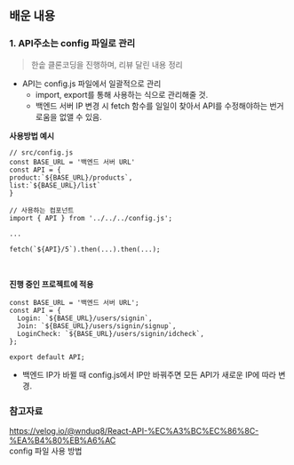## 배운 내용

### 1. API주소는 config 파일로 관리

> 한솥 클론코딩을 진행하며, 리뷰 달린 내용 정리

- API는 config.js 파일에서 일괄적으로 관리
  - import, export를 통해 사용하는 식으로 관리해줄 것.
  - 백엔드 서버 IP 변경 시 fetch 함수를 일일이 찾아서 API를 수정해야하는 번거로움을 없앨 수 있음.

**사용방법 예시**

```JS
// src/config.js
const BASE_URL = '백엔드 서버 URL'
const API = {
product:`${BASE_URL}/products`,
list:`${BASE_URL}/list`
}

// 사용하는 컴포넌트
import { API } from '../../../config.js';

...

fetch(`${API}/5`).then(...).then(...);
```

<br>

**진행 중인 프로젝트에 적용**

```JS
const BASE_URL = '백엔드 서버 URL';
const API = {
  Login: `${BASE_URL}/users/signin`,
  Join: `${BASE_URL}/users/signin/signup`,
  LoginCheck: `${BASE_URL}/users/signin/idcheck`,
};

export default API;
```

- 백엔드 IP가 바뀔 때 config.js에서 IP만 바꿔주면 모든 API가 새로운 IP에 따라 변경.

### 참고자료

https://velog.io/@wnduq8/React-API-%EC%A3%BC%EC%86%8C-%EA%B4%80%EB%A6%AC  
config 파일 사용 방법
